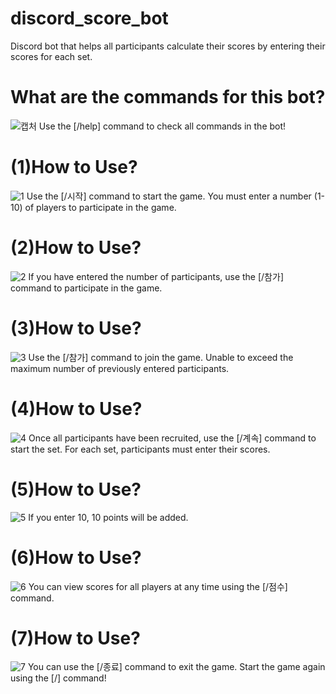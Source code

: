 # discord_score_bot
Discord bot that helps all participants calculate their scores by entering their scores for each set.

# What are the commands for this bot?
![캡처](https://user-images.githubusercontent.com/125354965/228284513-1956d2b5-90e8-4985-a43f-87f872fc8e2b.PNG)
Use the [/help] command to check all commands in the bot!

# (1)How to Use?
![1](https://user-images.githubusercontent.com/125354965/228285357-99d9d8c9-54ee-413b-a979-dd64bf329727.PNG)
Use the [/시작] command to start the game. You must enter a number (1-10) of players to participate in the game.

# (2)How to Use?
![2](https://user-images.githubusercontent.com/125354965/228286242-fc3c988c-e5cc-49ea-98d2-838dbab85d30.PNG)
If you have entered the number of participants, use the [/참가] command to participate in the game.

# (3)How to Use?
![3](https://user-images.githubusercontent.com/125354965/228286463-3f966189-4eae-40a1-88c2-0bd8a1b028a1.PNG)
Use the [/참가] command to join the game. Unable to exceed the maximum number of previously entered participants.

# (4)How to Use?
![4](https://user-images.githubusercontent.com/125354965/228286954-5f77ec36-3054-46ec-9700-b0d19e0e60f5.PNG)
Once all participants have been recruited, use the [/계속] command to start the set. For each set, participants must enter their scores.

# (5)How to Use?
![5](https://user-images.githubusercontent.com/125354965/228287150-51746076-9988-4e66-b7fb-94fa21e58416.PNG)
If you enter 10, 10 points will be added.

# (6)How to Use?
![6](https://user-images.githubusercontent.com/125354965/228287157-11fca81f-6dd0-49d8-91a0-fc08908f29ed.PNG)
You can view scores for all players at any time using the [/점수] command.

# (7)How to Use?
![7](https://user-images.githubusercontent.com/125354965/228287183-35314c5a-1bb2-4fd6-912f-db7ff9f96496.PNG)
You can use the [/종료] command to exit the game. Start the game again using the [/] command!
